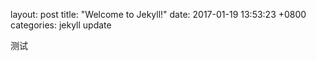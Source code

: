 layout: post
title:  "Welcome to Jekyll!"
date:   2017-01-19 13:53:23 +0800
categories: jekyll update

测试